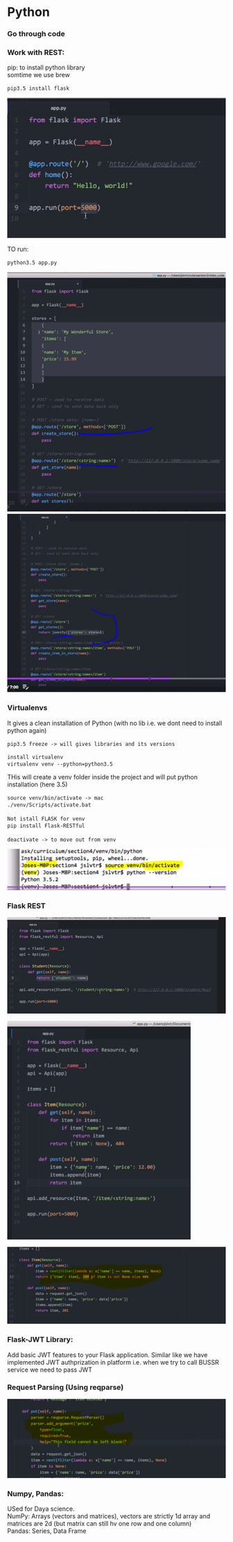# Python

###  Go through code

### Work with REST:

pip: to install python library  
somtime we use brew  

```
pip3.5 install flask  
```

![Flask](1.PNG)

TO run:
```
python3.5 app.py
```

![Flask](2.PNG)
![Flask](3.PNG)

### Virtualenvs
It gives a clean installation of Python (with no lib i.e. we dont need to install python again)

```
pip3.5 freeze -> will gives libraries and its versions
```


```
install virtualenv
virtualenv venv --python=python3.5
```

THis will create a venv folder inside the project and will put python installation (here 3.5)
```
source venv/bin/activate -> mac
./venv/Scripts/activate.bat

Not istall FLASK for venv
pip install Flask-RESTful

deactivate -> to move out from venv
```

![Flask](4.PNG)

### Flask REST
![Flask](5.PNG)

![Flask](6.PNG)

![Flask](7.PNG)


### Flask-JWT Library:    
Add basic JWT features to your Flask application.
Similar like we have implemented JWT authprization in platform i.e. when we try to 
call BUSSR service we need to pass JWT

### Request Parsing (Using reqparse)

![Flask](8.PNG)


### Numpy, Pandas:  

USed for Daya science.  
NumPy: Arrays (vectors and matrices), vectors are strictly 1d array and matrices are 2d (but matrix can still hv one row and one column)  
Pandas: Series, Data Frame  
 







